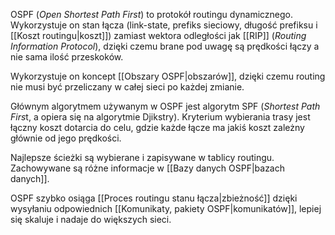 OSPF (*Open Shortest Path First*) to protokół routingu dynamicznego. Wykorzystuje on stan łącza (link-state, prefiks sieciowy, długość prefiksu i [[Koszt routingu|koszt]]) zamiast wektora odległości jak [[RIP]] (*Routing Information Protocol*), dzięki czemu brane pod uwagę są prędkości łączy a nie sama ilość przeskoków.

Wykorzystuje on koncept [[Obszary OSPF|obszarów]], dzięki czemu routing nie musi być przeliczany w całej sieci po każdej zmianie.

Głównym algorytmem używanym w OSPF jest algorytm SPF (*Shortest Path Firs*t, a opiera się na algorytmie Djikstry). Kryterium wybierania trasy jest łączny koszt dotarcia do celu, gdzie każde łącze ma jakiś koszt zależny głównie od jego prędkości.

Najlepsze ścieżki są wybierane i zapisywane w tablicy routingu. Zachowywane są różne informacje w [[Bazy danych OSPF|bazach danych]].

OSPF szybko osiąga [[Proces routingu stanu łącza|zbieżność]] dzięki wysyłaniu odpowiednich [[Komunikaty, pakiety OSPF|komunikatów]], lepiej się skaluje i nadaje do większych sieci.

